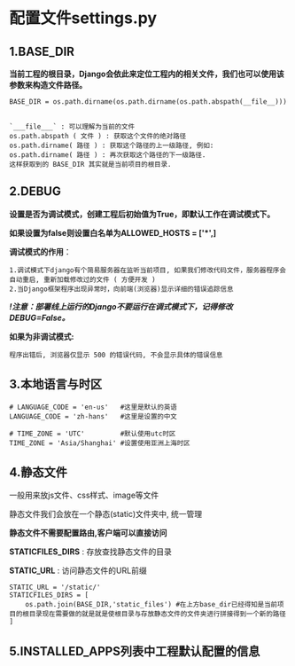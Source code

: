 # 配置文件settings.py

## 1.BASE_DIR

**当前工程的根目录，Django会依此来定位工程内的相关文件，我们也可以使用该参数来构造文件路径。**

	BASE_DIR = os.path.dirname(os.path.dirname(os.path.abspath(__file__)))


	`___file___` : 可以理解为当前的文件
	os.path.abspath ( 文件 ) : 获取这个文件的绝对路径
	os.path.dirname( 路径 ) : 获取这个路径的上一级路径, 例如:
	os.path.dirname( 路径 ) : 再次获取这个路径的下一级路径.
	这样获取到的 BASE_DIR 其实就是当前项目的根目录.

##  2.DEBUG

**设置是否为调试模式，创建工程后初始值为True，即默认工作在调试模式下。**

**如果设置为false则设置白名单为ALLOWED_HOSTS = ['*',]**

**调试模式的作用**：

	1.调试模式下django有个简易服务器在监听当前项目, 如果我们修改代码文件，服务器程序会自动重启, 重新加载修改过的文件 ( 方便开发 )
	2.当Django框架程序出现异常时，向前端(浏览器)显示详细的错误追踪信息
***!注意：部署线上运行的Django不要运行在调式模式下，记得修改DEBUG=False。***

**如果为非调试模式:**

	程序出错后, 浏览器仅显示 500 的错误代码, 不会显示具体的错误信息



## 3.本地语言与时区

```
# LANGUAGE_CODE = 'en-us'   #这里是默认的英语
LANGUAGE_CODE = 'zh-hans'   #这里是设置的中文

# TIME_ZONE = 'UTC'         #默认使用utc时区
TIME_ZONE = 'Asia/Shanghai' #设置使用亚洲上海时区
```

## 4.静态文件

一般用来放js文件、css样式、image等文件

静态文件我们会放在一个静态(static)文件夹中, 统一管理

**静态文件不需要配置路由,客户端可以直接访问**

**STATICFILES_DIRS** : 存放查找静态文件的目录

**STATIC_URL** : 访问静态文件的URL前缀

```
STATIC_URL = '/static/'
STATICFILES_DIRS = [
    os.path.join(BASE_DIR,'static_files') #在上方base_dir已经得知是当前项目的根目录现在需要做的就是就是使根目录与存放静态文件的文件夹进行拼接得到一个新的路径
]
```

## 5.INSTALLED_APPS列表中工程默认配置的信息